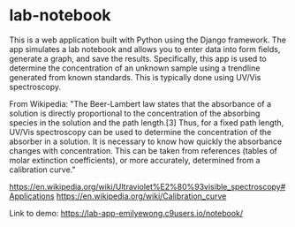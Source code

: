 # lab-notebook
This is a web application built with Python using the Django framework. The app simulates a lab notebook and allows you to enter data into form fields, generate a graph, and save the results. Specifically, this app is used to determine the concentration of an unknown sample using a trendline generated from known standards. This is typically done using UV/Vis spectroscopy.

From Wikipedia: "The Beer-Lambert law states that the absorbance of a solution is directly proportional to the concentration of the absorbing species in the solution and the path length.[3] Thus, for a fixed path length, UV/Vis spectroscopy can be used to determine the concentration of the absorber in a solution. It is necessary to know how quickly the absorbance changes with concentration. This can be taken from references (tables of molar extinction coefficients), or more accurately, determined from a calibration curve."

https://en.wikipedia.org/wiki/Ultraviolet%E2%80%93visible_spectroscopy#Applications
https://en.wikipedia.org/wiki/Calibration_curve

Link to demo: https://lab-app-emilyewong.c9users.io/notebook/
